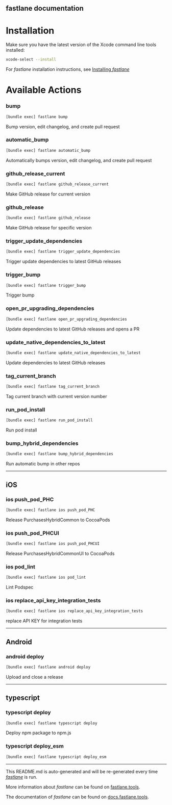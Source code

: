 fastlane documentation
----

# Installation

Make sure you have the latest version of the Xcode command line tools installed:

```sh
xcode-select --install
```

For _fastlane_ installation instructions, see [Installing _fastlane_](https://docs.fastlane.tools/#installing-fastlane)

# Available Actions

### bump

```sh
[bundle exec] fastlane bump
```

Bump version, edit changelog, and create pull request

### automatic_bump

```sh
[bundle exec] fastlane automatic_bump
```

Automatically bumps version, edit changelog, and create pull request

### github_release_current

```sh
[bundle exec] fastlane github_release_current
```

Make GitHub release for current version

### github_release

```sh
[bundle exec] fastlane github_release
```

Make GitHub release for specific version

### trigger_update_dependencies

```sh
[bundle exec] fastlane trigger_update_dependencies
```

Trigger update dependencies to latest GitHub releases

### trigger_bump

```sh
[bundle exec] fastlane trigger_bump
```

Trigger bump

### open_pr_upgrading_dependencies

```sh
[bundle exec] fastlane open_pr_upgrading_dependencies
```

Update dependencies to latest GitHub releases and opens a PR

### update_native_dependencies_to_latest

```sh
[bundle exec] fastlane update_native_dependencies_to_latest
```

Update dependencies to latest GitHub releases

### tag_current_branch

```sh
[bundle exec] fastlane tag_current_branch
```

Tag current branch with current version number

### run_pod_install

```sh
[bundle exec] fastlane run_pod_install
```

Run pod install

### bump_hybrid_dependencies

```sh
[bundle exec] fastlane bump_hybrid_dependencies
```

Run automatic bump in other repos

----


## iOS

### ios push_pod_PHC

```sh
[bundle exec] fastlane ios push_pod_PHC
```

Release PurchasesHybridCommon to CocoaPods

### ios push_pod_PHCUI

```sh
[bundle exec] fastlane ios push_pod_PHCUI
```

Release PurchasesHybridCommonUI to CocoaPods

### ios pod_lint

```sh
[bundle exec] fastlane ios pod_lint
```

Lint Podspec

### ios replace_api_key_integration_tests

```sh
[bundle exec] fastlane ios replace_api_key_integration_tests
```

replace API KEY for integration tests

----


## Android

### android deploy

```sh
[bundle exec] fastlane android deploy
```

Upload and close a release

----


## typescript

### typescript deploy

```sh
[bundle exec] fastlane typescript deploy
```

Deploy npm package to npm.js

### typescript deploy_esm

```sh
[bundle exec] fastlane typescript deploy_esm
```



----

This README.md is auto-generated and will be re-generated every time [_fastlane_](https://fastlane.tools) is run.

More information about _fastlane_ can be found on [fastlane.tools](https://fastlane.tools).

The documentation of _fastlane_ can be found on [docs.fastlane.tools](https://docs.fastlane.tools).
